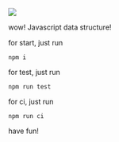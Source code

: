 ![](https://travis-ci.org/zjhch123/Javascript_Data_Structure.svg?branch=master)

wow! Javascript data structure!

for start, just run
```
npm i
```

for test, just run
```
npm run test
```

for ci, just run
```
npm run ci
```
have fun!
